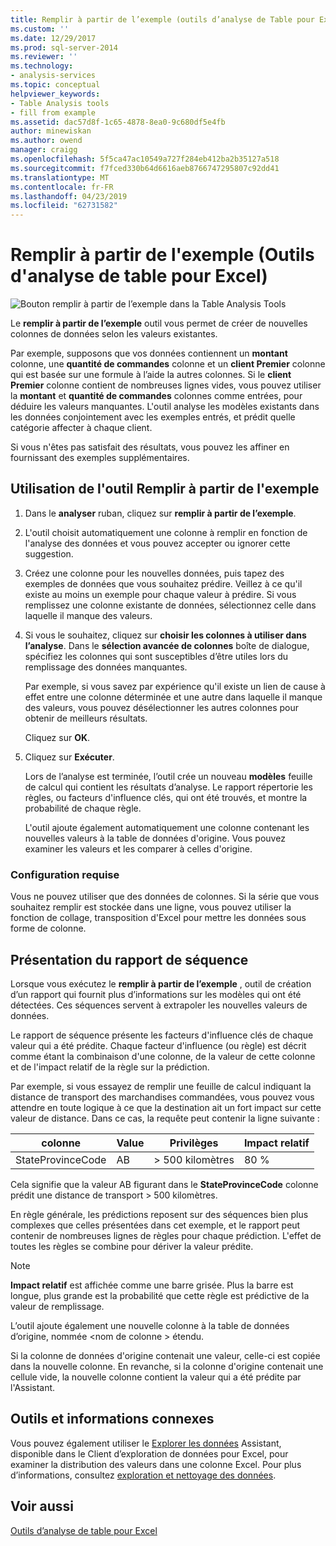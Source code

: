 ```yaml
---
title: Remplir à partir de l’exemple (outils d’analyse de Table pour Excel) | Microsoft Docs
ms.custom: ''
ms.date: 12/29/2017
ms.prod: sql-server-2014
ms.reviewer: ''
ms.technology:
- analysis-services
ms.topic: conceptual
helpviewer_keywords:
- Table Analysis tools
- fill from example
ms.assetid: dac57d8f-1c65-4878-8ea0-9c680df5e4fb
author: minewiskan
ms.author: owend
manager: craigg
ms.openlocfilehash: 5f5ca47ac10549a727f284eb412ba2b35127a518
ms.sourcegitcommit: f7fced330b64d6616aeb8766747295807c92dd41
ms.translationtype: MT
ms.contentlocale: fr-FR
ms.lasthandoff: 04/23/2019
ms.locfileid: "62731582"
---
```

# <a name="fill-from-example-table-analysis-tools-for-excel"></a>Remplir à partir de l'exemple (Outils d'analyse de table pour Excel)
  ![Bouton remplir à partir de l’exemple dans la Table Analysis Tools](media/tat-fillex.gif "bouton remplir à partir de l’exemple dans les outils d’analyse de Table")  
  
 Le **remplir à partir de l’exemple** outil vous permet de créer de nouvelles colonnes de données selon les valeurs existantes.  
  
 Par exemple, supposons que vos données contiennent un **montant** colonne, une **quantité de commandes** colonne et un **client Premier** colonne qui est basée sur une formule à l’aide la autres colonnes. Si le **client Premier** colonne contient de nombreuses lignes vides, vous pouvez utiliser la **montant** et **quantité de commandes** colonnes comme entrées, pour déduire les valeurs manquantes. L'outil analyse les modèles existants dans les données conjointement avec les exemples entrés, et prédit quelle catégorie affecter à chaque client.  
  
 Si vous n'êtes pas satisfait des résultats, vous pouvez les affiner en fournissant des exemples supplémentaires.  
  
## <a name="using-the-fill-from-example-tool"></a>Utilisation de l'outil Remplir à partir de l'exemple  
  
1.  Dans le **analyser** ruban, cliquez sur **remplir à partir de l’exemple**.  
  
2.  L'outil choisit automatiquement une colonne à remplir en fonction de l'analyse des données et vous pouvez accepter ou ignorer cette suggestion.  
  
3.  Créez une colonne pour les nouvelles données, puis tapez des exemples de données que vous souhaitez prédire. Veillez à ce qu'il existe au moins un exemple pour chaque valeur à prédire. Si vous remplissez une colonne existante de données, sélectionnez celle dans laquelle il manque des valeurs.  
  
4.  Si vous le souhaitez, cliquez sur **choisir les colonnes à utiliser dans l’analyse**. Dans le **sélection avancée de colonnes** boîte de dialogue, spécifiez les colonnes qui sont susceptibles d’être utiles lors du remplissage des données manquantes.  
  
     Par exemple, si vous savez par expérience qu'il existe un lien de cause à effet entre une colonne déterminée et une autre dans laquelle il manque des valeurs, vous pouvez désélectionner les autres colonnes pour obtenir de meilleurs résultats.  
  
     Cliquez sur **OK**.  
  
5.  Cliquez sur **Exécuter**.  
  
     Lors de l’analyse est terminée, l’outil crée un nouveau **modèles** feuille de calcul qui contient les résultats d’analyse. Le rapport répertorie les règles, ou facteurs d'influence clés, qui ont été trouvés, et montre la probabilité de chaque règle.  
  
     L'outil ajoute également automatiquement une colonne contenant les nouvelles valeurs à la table de données d'origine. Vous pouvez examiner les valeurs et les comparer à celles d'origine.  
  
### <a name="requirements"></a>Configuration requise  
 Vous ne pouvez utiliser que des données de colonnes. Si la série que vous souhaitez remplir est stockée dans une ligne, vous pouvez utiliser la fonction de collage, transposition d'Excel pour mettre les données sous forme de colonne.  
  
## <a name="understanding-the-pattern-report"></a>Présentation du rapport de séquence  
 Lorsque vous exécutez le **remplir à partir de l’exemple** , outil de création d’un rapport qui fournit plus d’informations sur les modèles qui ont été détectées. Ces séquences servent à extrapoler les nouvelles valeurs de données.  
  
 Le rapport de séquence présente les facteurs d'influence clés de chaque valeur qui a été prédite. Chaque facteur d'influence (ou règle) est décrit comme étant la combinaison d'une colonne, de la valeur de cette colonne et de l'impact relatif de la règle sur la prédiction.  
  
 Par exemple, si vous essayez de remplir une feuille de calcul indiquant la distance de transport des marchandises commandées, vous pouvez vous attendre en toute logique à ce que la destination ait un fort impact sur cette valeur de distance. Dans ce cas, la requête peut contenir la ligne suivante :  
  
|colonne|Value|Privilèges|Impact relatif|  
|------------|-----------|------------|---------------------|  
|StateProvinceCode|AB|> 500 kilomètres|80 %|  
  
 Cela signifie que la valeur AB figurant dans le **StateProvinceCode** colonne prédit une distance de transport > 500 kilomètres.  
  
 En règle générale, les prédictions reposent sur des séquences bien plus complexes que celles présentées dans cet exemple, et le rapport peut contenir de nombreuses lignes de règles pour chaque prédiction. L'effet de toutes les règles se combine pour dériver la valeur prédite.  
  
> [!NOTE]  
>  **Impact relatif** est affichée comme une barre grisée. Plus la barre est longue, plus grande est la probabilité que cette règle est prédictive de la valeur de remplissage.  
  
 L’outil ajoute également une nouvelle colonne à la table de données d’origine, nommée \<nom de colonne > étendu.  
  
 Si la colonne de données d'origine contenait une valeur, celle-ci est copiée dans la nouvelle colonne. En revanche, si la colonne d'origine contenait une cellule vide, la nouvelle colonne contient la valeur qui a été prédite par l'Assistant.  
  
## <a name="related-tools-and-information"></a>Outils et informations connexes  
 Vous pouvez également utiliser le [Explorer les données](explore-data-sql-server-data-mining-add-ins.md) Assistant, disponible dans le Client d’exploration de données pour Excel, pour examiner la distribution des valeurs dans une colonne Excel. Pour plus d’informations, consultez [exploration et nettoyage des données](exploring-and-cleaning-data.md).  
  
## <a name="see-also"></a>Voir aussi  
 [Outils d’analyse de table pour Excel](table-analysis-tools-for-excel.md)  
  
  
